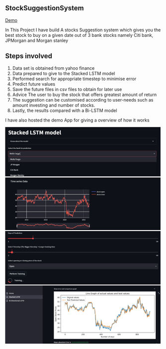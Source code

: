 ## StockSuggestionSystem 
 <a href="https://abhiuday3141-stocksuggestionsystem-stockapphome-dnqybx.streamlitapp.com/Stacked_LSTM">Demo<a>


In This Project I have build A stocks Suggestion system which gives you the best stock to buy on a given date out of 3 bank stocks namely Citi bank, JPMorgan and Morgan stanley

## Steps involved
1) Data set is obtained from yahoo finance 
2) Data prepared to give to the Stacked LSTM model
3) Performed search for appropriate timestep to minimise error
4) Predict future values
5) Save the future files in csv files to obtain for later use
7) Advice The user to buy the stock that offers greatest amount of return
8) The suggestion can be customised according to user-needs such as amount investing and number of stocks.
9) Lastly, the results compared with a Bi-LSTM model

I have also hosted the demo App for giving a overview of how it works
 
<img src="https://github.com/abhiuday3141/StockSuggestionSystem/blob/master/Screenshots/ss1.jpg" width="500" title="hover text">
<img src="https://github.com/abhiuday3141/StockSuggestionSystem/blob/master/Screenshots/ss2.jpg" width="500" title="hover text">
<img src="https://github.com/abhiuday3141/StockSuggestionSystem/blob/master/Screenshots/ss3.jpg" width="500" title="hover text">
<img src="https://github.com/abhiuday3141/StockSuggestionSystem/blob/master/Screenshots/ss4.jpg" width="500" title="hover text">

